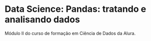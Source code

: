 # Data Science: Pandas: tratando e analisando dados
Módulo II do curso de formação em Ciência de Dados da Alura.
